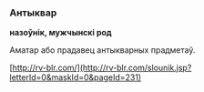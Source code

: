 ### Антыквар
**назоўнік, мужчынскі род**

Аматар або прадавец антыкварных прадметаў.

<a rel="author">[http://rv-blr.com/](http://rv-blr.com/slounik.jsp?letterId=0&maskId=0&pageId=231)</a>
